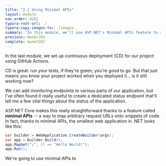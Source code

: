 ```yaml
---
title: "2.2 Using Minimal APIs"
layout: module
nav_order: 0202
typora-root-url: ./
typora-copy-images-to: ./images
summary: "In this module, we'll use ASP.NET's Minimal APIs feature to add a status endpoint to our application"
previous: mwnet201
complete: mwnet202
---
```


In the last module, we set up continuous deployment (CD) for our project using GitHub Actions.

CD is great: run your tests, if they're green, you're good to go. But that just means you know your project worked when you deployed it... is it still working now?

We can add monitoring endpoints to various parts of our application, but I've often found it really useful to create a dedicated status endpoint that'll tell me a few vital things about the status of the application.

ASP.NET Core makes this really straightforward thanks to a feature called **minimal APIs** -- a way to map arbitrary request URLs onto snippets of code. In fact, thanks to minimal APIs, the smallest web application in .NET looks like this:

```csharp
var builder = WebApplication.CreateBuilder(args);
var app = builder.Build();
app.MapGet("/", () => "Hello World!");
app.Run();
```

We're going to use minimal APIs to 
